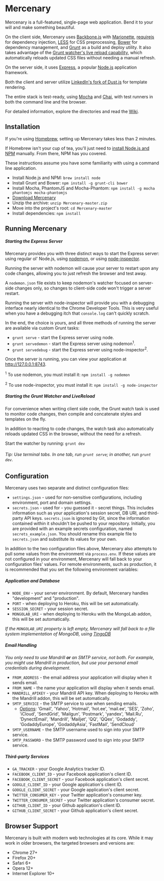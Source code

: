 # Mercenary

Mercenary is a full-featured, single-page web application. Bend it to your will and make something beautiful.

On the client side, Mercenary uses [Backbone.js](http://backbonejs.org/) with [Marionette](http://marionettejs.com/), [requirejs](http://requirejs.org/) for dependency injection, [LESS](http://lesscss.org/) for CSS preprocessing, [Bower](http://bower.io/) for dependency management, and [Grunt](http://gruntjs.com/) as a build and deploy utility. It also takes advantage of the [Grunt watcher's live reload capability](https://github.com/gruntjs/grunt-contrib-watch#optionslivereload), which automatically reloads updated CSS files without needing a manual refresh.

On the server side, it uses [Express](http://expressjs.com/), a popular [Node.js](http://nodejs.org/) application framework.

Both the client and server utilize [LinkedIn's fork of Dust.js](http://linkedin.github.io/dustjs/) for template rendering.

The entire stack is test-ready, using [Mocha](http://visionmedia.github.io/mocha/) and [Chai](http://chaijs.com/), with test runners in both the command line and the browser.

For detailed information, explore the directories and read the [Wiki](https://github.com/justinsisley/Mercenary/wiki).

## Installation

If you're using [Homebrew](http://mxcl.github.io/homebrew/), setting up Mercenary takes less than 2 minutes.

If Homebrew isn't your cup of tea, you'll just need to [install Node.js and NPM](http://nodejs.org/) manually. From there, NPM has you covered.

These instructions assume you have some familiarity with using a command line application.

- Install Node.js and NPM: `brew install node`
- Install Grunt and Bower: `npm install -g grunt-cli bower`
- Install Mocha, PhantomJS and Mocha-Phantom: `npm install -g mocha phantomjs mocha-phantomjs`
- [Download Mercenary](https://github.com/justinsisley/Mercenary/archive/master.zip)
- Unzip the archive: `unzip Mercenary-master.zip`
- Move into the project's root: `cd Mercenary-master`
- Install dependencies: `npm install`

## Running Mercenary

##### Starting the Express Server

Mercenary provides you with three distinct ways to start the Express server: using regular ol' Node.js, using [nodemon](http://nodemon.io/), or using [node-inspector](https://github.com/node-inspector/node-inspector).

Running the server with nodemon will cause your server to restart upon any code changes, allowing you to just refresh the browser and test away.

A `nodemon.json` file exists to keep nodemon's watcher focused on server-side changes only, so changes to client-side code won't trigger a server restart.

Running the server with node-inspector will provide you with a debugging interface nearly identical to the Chrome Developer Tools. This is very useful when you have a debugging itch that `console.log` can't quickly scratch.

In the end, the choice is yours, and all three methods of running the server are available via custom Grunt tasks:

- `grunt serve` - start the Express server using node.
- `grunt servedemon` - start the Express server using nodemon<sup>1</sup>.
- `grunt servedebug` - start the Express server using node-inspector<sup>2</sup>.

Once the server is running, you can view your application at <http://127.0.0.1:8743>.

<sup>1</sup> To use nodemon, you must install it: `npm install -g nodemon`

<sup>2</sup> To use node-inspector, you must install it: `npm install -g node-inspector`

##### Starting the Grunt Watcher and LiveReload

For convenience when writing client side code, the Grunt watch task is used to monitor code changes, then compile and concatenate styles and templates on the fly.

In addition to reacting to code changes, the watch task also automatically reloads updated CSS in the browser, without the need for a refresh.

Start the watcher by running: `grunt dev`

###### Tip: Use terminal tabs. In one tab, run `grunt serve`; in another, run `grunt dev`.

## Configuration

Mercenary uses two separate and distinct configuration files:

- `settings.json` - used for non-sensitive configurations, including environment, port and domain settings.
- `secrets.json` - used for - you guessed it - secret things. This includes information such as your application's session secret, DB URI, and third-party API keys. `secrets.json` is ignored by Git, since the information contained within it shouldn't be pushed to your repository. Initially, you are provided with an example secrets configuration, named `secrets_example.json`. You should rename this example file to `secrets.json` and substitute its values for your own.

In addition to the two configuration files above, Mercenary also attempts to pull some values from the environment via `process.env`. If these values are not configured in your environment, Mercenary will fall back to your configuration files' values. For remote environments, such as production, it is recommended that you set the following environment variables:

##### Application and Database

- `NODE_ENV` - your server environment. By default, Mercenary handles "development" and "production".
- `PORT` - when deploying to Heroku, this will be set automatically.
- `SESSION_SECRET` - your session secret.
- `MONGOLAB_URI` - when deploying to Heroku with the MongoLab addon, this will be set automatically.

*If the `MONGOLAB_URI` property is left empty, Mercenary will fall back to a file system implementation of MongoDB, using [TingoDB](http://www.tingodb.com/)*

##### Email Handling

*You only need to use Mandrill __or__ an SMTP service, not both. For example, you might use Mandrill in production, but use your personal email credentials during development.*

- `FROM_ADDRESS` - the email address your application will display when it sends email.
- `FROM_NAME` - the name your application will display when it sends email.
- `MANDRILL_APIKEY` - your Mandrill API key. When deploying to Heroku with the Mandrill addon, this will be set automatically.
- `SMTP_SERVICE` - the SMTP service to use when sending emails.
    - [Options](https://github.com/andris9/Nodemailer): 'Gmail', 'Yahoo', 'Hotmail', 'hot.ee', 'mail.ee', 'SES', 'Zoho', 'iCloud', 'SendGrid', 'Mailgun', 'Postmark', 'yandex', 'Mail.Ru', 'DynectEmail', 'Mandrill', 'Mailjet', 'QQ', 'QQex', 'Godaddy', 'GodaddyEurope', 'GodaddyAsia', 'FastMail', 'SendCloud'
- `SMTP_USERNAME` - the SMTP username used to sign into your SMTP service.
- `SMTP_PASSWORD` - the SMTP password used to sign into your SMTP service.

##### Third-party Services

- `GA_TRACKER` - your Google Analytics tracker ID.
- `FACEBOOK_CLIENT_ID` - your Facebook application's client ID.
- `FACEBOOK_CLIENT_SECRET` - your Facebook application's client secret.
- `GOOGLE_CLIENT_ID` - your Google application's client ID.
- `GOOGLE_CLIENT_SECRET` - your Google application's client secret.
- `TWITTER_CONSUMER_KEY` - your Twitter application's consumer key.
- `TWITTER_CONSUMER_SECRET` - your Twitter application's consumer secret.
- `GITHUB_CLIENT_ID` - your Github application's client ID.
- `GITHUB_CLIENT_SECRET` - your Github application's client secret.

<!--To make things even easier, a custom Grunt task called `merc-module` will generate new client-side modules for you, including dust templates, LESS stylesheets, and JavaScript views and controllers. After installation, run `grunt merc-module` to learn about the module generator.-->

## Browser Support

Mercenary is built with modern web technologies at its core. While it may work in older browsers, the targeted browsers and versions are:

- Chrome 27+
- Firefox 20+
- Safari 6+
- Opera 12+
- Internet Explorer 10+
